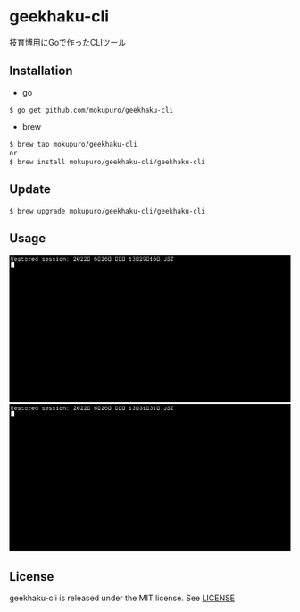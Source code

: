 # geekhaku-cli
技育博用にGoで作ったCLIツール

## Installation

- go

```
$ go get github.com/mokupuro/geekhaku-cli
```

- brew

```
$ brew tap mokupuro/geekhaku-cli
or
$ brew install mokupuro/geekhaku-cli/geekhaku-cli
```

## Update

```
$ brew upgrade mokupuro/geekhaku-cli/geekhaku-cli
```

## Usage

![](https://github.com/mokupuro/geekhaku-cli/blob/main/geekhaku_init.gif)
![](https://github.com/mokupuro/geekhaku-cli/blob/main/geekhaku_logo.gif)

## License

geekhaku-cli is released under the MIT license. See [LICENSE](https://github.com/mokupuro/geekhaku-cli/](https://github.com/mokupuro/geekhaku-cli/blob/main/LICENSE))
